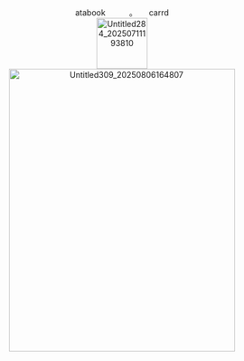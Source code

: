 <div align="center">atabook　　　。　　carrd
  
<div align="center"> <img width="90" height="90" alt="Untitled284_20250711193810" src="https://github.com/user-attachments/assets/86bc6589-54c6-43db-a391-262b926448c2" />


<div align="center"> <img width="400" height="500" alt="Untitled309_20250806164807" src="https://github.com/user-attachments/assets/b1aeff83-bb49-49c9-82eb-5523f70d78f2" />
